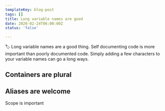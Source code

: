 ```yaml
---
templateKey: blog-post
tags: []
title: Long variable names are good
date: 2020-02-24T06:00:00Z
status: 'false'

---
```

🏷️ Long variable names are a good thing.  Self documenting code is more important than poorly documented code.  Simply adding a few characters to your variable names can go a long ways.

## Containers are plural

## Aliases are welcome

Scope is important
